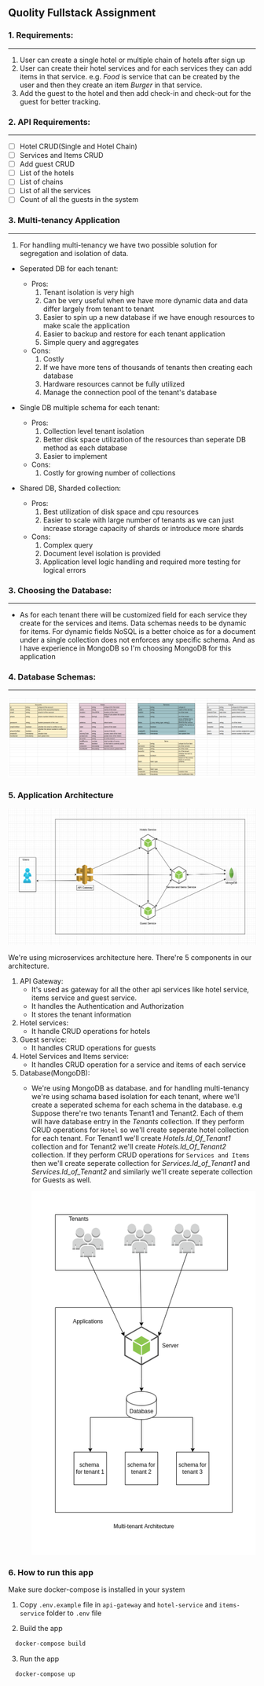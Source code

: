 ## Quolity Fullstack Assignment

### 1. Requirements:

---

1. User can create a single hotel or multiple chain of hotels after sign up
2. User can create their hotel services and for each services they can add items in that service. e.g. _Food_ is service that can be created by the user and then they create an item _Burger_ in that service.
3. Add the guest to the hotel and then add check-in and check-out for the guest for better tracking.

### 2. API Requirements:

---

- [ ] Hotel CRUD(Single and Hotel Chain)
- [ ] Services and Items CRUD
- [ ] Add guest CRUD
- [ ] List of the hotels
- [ ] List of chains
- [ ] List of all the services
- [ ] Count of all the guests in the system

### 3. Multi-tenancy Application

---

1. For handling multi-tenancy we have two possible solution for segregation and isolation of data.

- Seperated DB for each tenant:
  - Pros:
    1. Tenant isolation is very high
    2. Can be very useful when we have more dynamic data and data differ largely from tenant to tenant
    3. Easier to spin up a new database if we have enough resources to make scale the application
    4. Easier to backup and restore for each tenant application
    5. Simple query and aggregates
  - Cons:
    1. Costly
    2. If we have more tens of thousands of tenants then creating each database
    3. Hardware resources cannot be fully utilized
    4. Manage the connection pool of the tenant's database
- Single DB multiple schema for each tenant:

  - Pros:
    1. Collection level tenant isolation
    2. Better disk space utilization of the resources than seperate DB method as each database
    3. Easier to implement
  - Cons:
    1. Costly for growing number of collections

- Shared DB, Sharded collection:
  - Pros:
    1. Best utilization of disk space and cpu resources
    2. Easier to scale with large number of tenants as we can just increase storage capacity of shards or introduce more shards
  - Cons:
    1. Complex query
    2. Document level isolation is provided
    3. Application level logic handling and required more testing for logical errors

### 3. Choosing the Database:

---

- As for each tenant there will be customized field for each service they create for the services and items.
  Data schemas needs to be dynamic for items. For dynamic fields NoSQL is a better choice as for a document under a single collection does not enforces any specific schema.
  And as I have experience in MongoDB so I'm choosing MongoDB for this application

### 4. Database Schemas:

---

![Database schemas!](/resources/database-schema.png "Database schema for application")

### 5. Application Architecture

![High Level Architecture!](/resources/high-level-architecture.png "High Level Architecture")

We're using microservices architecture here. There're 5 components in our architecture.

1.  API Gateway:
    - It's used as gateway for all the other api services like hotel service, items service and guest service.
    - It handles the Authentication and Authorization
    - It stores the tenant information
2.  Hotel services:
    - It handle CRUD operations for hotels
3.  Guest service:
    - It handles CRUD operations for guests
4.  Hotel Services and Items service:
    - It handles CRUD operation for a service and items of each service
5.  Database(MongoDB):
    - We're using MongoDB as database. and for handling multi-tenancy we're using schama based isolation for each tenant, where we'll create a seperated schema for each schema in the database.
      e.g Suppose there're two tenants Tenant1 and Tenant2.
      Each of them will have database entry in the _Tenants_ collection. If they perform CRUD operations for `Hotel` so we'll create seperate hotel collection for each tenant. For Tenant1 we'll create _Hotels.Id_Of_Tenant1_ collection and for Tenant2 we'll create
      _Hotels.Id_Of_Tenant2_ collection. If they perform CRUD operations for `Services and Items` then we'll create seperate collection for _Services.Id_of_Tenant1_ and _Services.Id_of_Tenant2_ and similarly we'll create seperate collection for Guests as well.

      ![Multi-tenant Application for Database](/resources/multi-tenant-architecture.png)


### 6. How to run this app
Make sure docker-compose is installed in your system


1. Copy `.env.example` file in `api-gateway` and `hotel-service` and `items-service` folder to `.env` file

2. Build the app
```sh
  docker-compose build
```

3. Run the app
```sh
  docker-compose up
```
